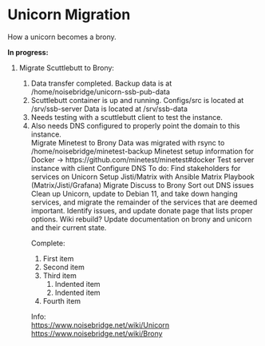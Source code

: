 # Unicorn Migration
How a unicorn becomes a brony.  

<b>In progress:</b>
<ol>
    <li>Migrate Scuttlebutt to Brony:</li>
    <ol>  
        <li>Data transfer completed.  Backup data is at /home/noisebridge/unicorn-ssb-pub-data</li>  
    <li>Scuttlebutt container is up and running.  Configs/src is located at /srv/ssb-server Data is located at /srv/ssb-data</li>
        <li>Needs testing with a scuttlebutt client to test the instance.</li>
        <li>Also needs DNS configured to properly point the domain to this instance.</li>
Migrate Minetest to Brony  
    Data was migrated with rsync to /home/noisebridge/minetest-backup  
    Minetest setup information for Docker -> https://github.com/minetest/minetest#docker  
    Test server instance with client  
    Configure DNS  
To do:  
Find stakeholders for services on Unicorn  
Setup Jisti/Matrix with Ansible Matrix Playbook (Matrix/Jisti/Grafana)  
Migrate Discuss to Brony
Sort out DNS issues
Clean up Unicorn, update to Debian 11, and take down hanging services, and migrate the remainder of the services that are deemed important.  
Identify issues, and update donate page that lists proper options.  
Wiki rebuild?  
Update documentation on brony and unicorn and their current state.  
  
Complete:  

<ol> <li>First item</li> <li>Second item</li> <li>Third item <ol> <li>Indented item</li> <li>Indented item</li> </ol> </li> <li>Fourth item</li> </ol>



Info:  
https://www.noisebridge.net/wiki/Unicorn  
https://www.noisebridge.net/wiki/Brony  


